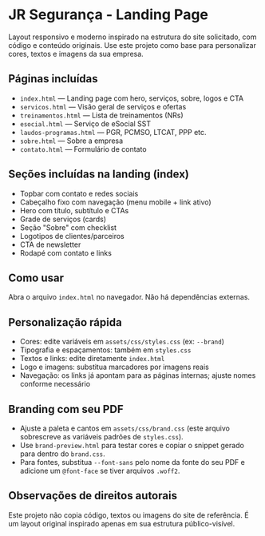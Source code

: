 # JR Segurança - Landing Page

Layout responsivo e moderno inspirado na estrutura do site solicitado, com código e conteúdo originais. Use este projeto como base para personalizar cores, textos e imagens da sua empresa.

## Páginas incluídas
- `index.html` — Landing page com hero, serviços, sobre, logos e CTA
- `servicos.html` — Visão geral de serviços e ofertas
- `treinamentos.html` — Lista de treinamentos (NRs)
- `esocial.html` — Serviço de eSocial SST
- `laudos-programas.html` — PGR, PCMSO, LTCAT, PPP etc.
- `sobre.html` — Sobre a empresa
- `contato.html` — Formulário de contato

## Seções incluídas na landing (index)
- Topbar com contato e redes sociais
- Cabeçalho fixo com navegação (menu mobile + link ativo)
- Hero com título, subtítulo e CTAs
- Grade de serviços (cards)
- Seção "Sobre" com checklist
- Logotipos de clientes/parceiros
- CTA de newsletter
- Rodapé com contato e links

## Como usar
Abra o arquivo `index.html` no navegador. Não há dependências externas.

## Personalização rápida
- Cores: edite variáveis em `assets/css/styles.css` (ex: `--brand`)
- Tipografia e espaçamentos: também em `styles.css`
- Textos e links: edite diretamente `index.html`
- Logo e imagens: substitua marcadores por imagens reais
 - Navegação: os links já apontam para as páginas internas; ajuste nomes conforme necessário

## Branding com seu PDF
- Ajuste a paleta e cantos em `assets/css/brand.css` (este arquivo sobrescreve as variáveis padrões de `styles.css`).
- Use `brand-preview.html` para testar cores e copiar o snippet gerado para dentro do `brand.css`.
- Para fontes, substitua `--font-sans` pelo nome da fonte do seu PDF e adicione um `@font-face` se tiver arquivos `.woff2`.

## Observações de direitos autorais
Este projeto não copia código, textos ou imagens do site de referência. É um layout original inspirado apenas em sua estrutura público-visível.
